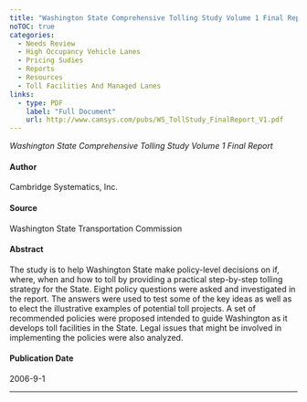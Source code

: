 ```yaml
---
title: "Washington State Comprehensive Tolling Study Volume 1 Final Report"
noTOC: true
categories:
  - Needs Review
  - High Occupancy Vehicle Lanes
  - Pricing Sudies
  - Reports
  - Resources
  - Toll Facilities And Managed Lanes
links:
  - type: PDF
    label: "Full Document"
    url: http://www.camsys.com/pubs/WS_TollStudy_FinalReport_V1.pdf
---
```


*Washington State Comprehensive Tolling Study Volume 1 Final Report*

#### Author

Cambridge Systematics, Inc.

#### Source

Washington State Transportation Commission

#### Abstract

The study is to help Washington State make policy-level decisions on if, where, when and how to toll by providing a practical step-by-step tolling strategy for the State. Eight policy questions were asked and investigated in the report. The answers were used to test some of the key ideas as well as to elect the illustrative examples of potential toll projects. A set of recommended policies were proposed intended to guide Washington as it develops toll facilities in the State. Legal issues that might be involved in implementing the policies were also analyzed.

#### Publication Date

2006-9-1

------------------------------------------------------------------------



